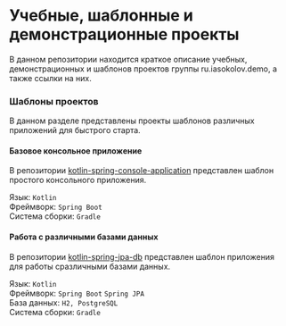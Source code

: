 # Учебные, шаблонные и демонстрационные проекты

В данном репозитории находится краткое описание учебных, демонстрационных и шаблонов проектов группы ru.iasokolov.demo, 
а также ссылки на них.

### Шаблоны проектов
В данном разделе представлены проекты шаблонов различных приложений для быстрого старта.

#### Базовое консольное приложение
В репозитории [kotlin-spring-console-application](https://github.com/iaSokolov/kotlin-spring-console-application) представлен шаблон простого консольного приложения.

Язык: `Kotlin`\
Фреймворк: `Spring Boot`\
Система сборки: `Gradle`

#### Работа с различными базами данных
В репозитории [kotlin-spring-jpa-db](https://github.com/iaSokolov/kotlin-spring-jpa-db) представлен шаблон приложения для работы сразличными базами данных. 

Язык: `Kotlin`\
Фреймворк: `Spring Boot` `Spring JPA`\
База данных: `H2, PostgreSQL`\
Система сборки: `Gradle`